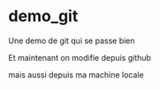 # demo_git
Une demo de git qui se passe bien

Et maintenant on modifie depuis github

mais aussi depuis ma machine locale
